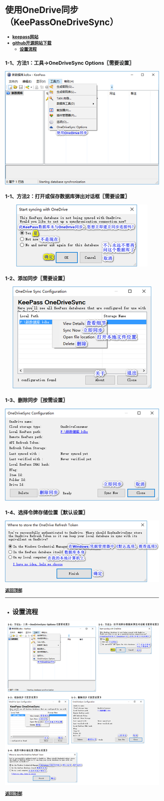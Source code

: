 # <a name="锚点0"></a>使用OneDrive同步（KeePassOneDriveSync）
- [**keepass网站**](https://keepass.info/plugins.html#kpodsync)
- [**github开源网站下载**](https://github.com/KoenZomers/KeePassOneDriveSync/releases)
	- <a href="#锚点1">**设置流程**</a>
### 1-1、方法1：工具→OneDriveSync Options〖需要设置〗
<p align="center"><img src="/图片/使用OneDrive同步（KeePassOneDriveSync）/1-1、方法1：工具→OneDriveSync Options〖需要设置〗.png" alt="/图片/使用OneDrive同步（KeePassOneDriveSync）/1-1、方法1：工具→OneDriveSync Options〖需要设置〗.png"/></p>

### 1-1、方法2：打开或保存数据库弹出对话框〖需要设置〗
<p align="center"><img src="/图片/使用OneDrive同步（KeePassOneDriveSync）/1-1、方法2：打开或保存数据库弹出对话框〖需要设置〗.png" alt="/图片/使用OneDrive同步（KeePassOneDriveSync）/1-1、方法2：打开或保存数据库弹出对话框〖需要设置〗.png"/></p>

### 1-2、添加同步〖需要设置〗
<p align="center"><img src="/图片/使用OneDrive同步（KeePassOneDriveSync）/1-2、添加同步〖需要设置〗.png" alt="/图片/使用OneDrive同步（KeePassOneDriveSync）/1-2、添加同步〖需要设置〗.png"/></p>

### 1-3、删除同步〖按需设置〗
<p align="center"><img src="/图片/使用OneDrive同步（KeePassOneDriveSync）/1-3、删除同步〖按需设置〗.png" alt="/图片/使用OneDrive同步（KeePassOneDriveSync）/1-3、删除同步〖按需设置〗.png"/></p>

### 1-4、选择令牌存储位置〖默认设置〗
<p align="center"><img src="/图片/使用OneDrive同步（KeePassOneDriveSync）/1-4、选择令牌存储位置〖默认设置〗.png" alt="/图片/使用OneDrive同步（KeePassOneDriveSync）/1-4、选择令牌存储位置〖默认设置〗.png"/></p>

<a name="锚点1"></a><a href="#锚点0">**返回顶部**</a>
______________________________________________________________________________
- ## 设置流程
<p align="center"><img src="/图片/使用OneDrive同步（KeePassOneDriveSync）/设置流程.png" alt="/图片/使用OneDrive同步（KeePassOneDriveSync）/设置流程.png"/></p>

<a href="#锚点0">**返回顶部**</a>